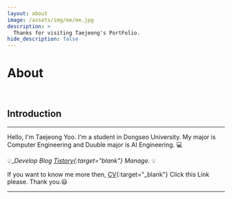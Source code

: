 ```yaml
---
layout: about
image: /assets/img/me/me.jpg
description: >
  Thanks for visiting Taejeong's PortFolio.
hide_description: false
---
```


# About

<!--author-->

<br>

## Introduction
---
 Hello, I'm Taejeong Yoo. I'm a student in Dongseo University. My major is Computer Engineering and Duuble major is AI Engineering. 💻

 💡__Develop Blog [Tistory](https://bong9s.tistory.com/){:target="_blank"} Manage.__ 💡



If you want to know me more then,  [CV](https://bit.ly/3Nfl0PC){:target="_blank"} Click this Link please. Thank you.😃

---
